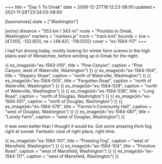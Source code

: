+++
title = "Day 1: To Omak"
date = 2009-12-27T16:12:23-08:00
updated = 2021-11-28T23:34:03-08:00

[taxonomies]
state = ["Washington"]

[extra]
distance = "553 km / 343 mi"
route = "Poulsbo to Omak, Washington"
markers = "markers.js"
track = "track.kml"
bounds = {sw = [47.005, -122.651], ne = [48.421, -119.502]}
cover = "es-1564-117"
+++

I had fun driving today, mostly looking for winter farm scenes in the high plains east of Wenatchee, before winding up in Omak for the night. 

<!-- more -->

{{ es_image(id="es-1563-010", title = "Pine Canyon", caption = "Pine Canyon, west of Waterville, Washington") }}
{{ es_image(id="es-1564-004", title = "Slippery Slope", caption = "north of Waterville, Washington") }}
{{ es_image(id="es-1564-005", title = "Forgotten Road", caption = "north of Waterville, Washington") }}
{{ es_image(id="es-1564-029", caption = "north of Waterville, Washington") }}
{{ es_image(id="es-1564-036", title = "Long Road", caption = "north of Douglas, Washington") }}
{{ es_image(id="es-1564-051", caption = "north of Douglas, Washington") }}
{{ es_image(id="es-1564-076", title = "Farmer’s Community Hall", caption = "west of Douglas, Washington") }}
{{ es_image(id="es-1564-087", title = "Lonely Farm", caption = "west of Douglas, Washington") }}

It was even better than I thought it would be. Got some amazing thick fog right at sunset. Fantastic case of right place, right time.

{{ es_image(id="es-1564-101", title = "Freezing Fog", caption = "west of Mansfield, Washington") }}
{{ es_image(id="es-1564-104", title = "Primitive Road", caption = "west of Mansfield, Washington") }}
{{ es_image(id="es-1564-117", caption = "west of Mansfield, Washington") }}
